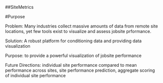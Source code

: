 ##SiteMetrics

#Purpose

Problem: Many industries collect massive amounts of data from remote site locations, yet few tools exist to visualize and assess jobsite prformance.

Solution: A robust platform for conditioning data and providing data visualization

Purpose: to provide a powerful visualization of jobsite performance

Future Directions: individual site performance compared to mean performance across sites, site performance prediction, aggregate scoring of individual site performance
